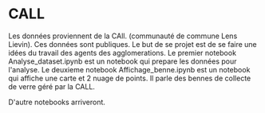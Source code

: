 # CALL
Les données proviennent de la CAll. (communauté de commune Lens Lievin).
Ces données sont publiques.
Le but de se projet est de se faire une idées du travail des agents des agglomerations.
Le premier notebook Analyse_dataset.ipynb est un notebook qui prepare les données pour l'analyse.
Le deuxieme notebook Affichage_benne.ipynb est un notebook qui affiche une carte et 2 nuage de points.
Il parle des bennes de collecte de verre géré par la CALL.

D'autre notebooks arriveront.
